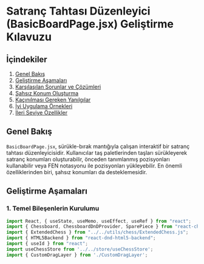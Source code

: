 # Satranç Tahtası Düzenleyici (BasicBoardPage.jsx) Geliştirme Kılavuzu

## İçindekiler
1. [Genel Bakış](#genel-bakış)
2. [Geliştirme Aşamaları](#geliştirme-aşamaları)
3. [Karşılaşılan Sorunlar ve Çözümleri](#karşılaşılan-sorunlar-ve-çözümleri)
4. [Şahsız Konum Oluşturma](#şahsız-konum-oluşturma)
5. [Kaçınılması Gereken Yanılgılar](#kaçınılması-gereken-yanılgılar)
6. [İyi Uygulama Örnekleri](#iyi-uygulama-örnekleri)
7. [İleri Seviye Özellikler](#ileri-seviye-özellikler)

## Genel Bakış

`BasicBoardPage.jsx`, sürükle-bırak mantığıyla çalışan interaktif bir satranç tahtası düzenleyicisidir. Kullanıcılar taş paletlerinden taşları sürükleyerek satranç konumları oluşturabilir, önceden tanımlanmış pozisyonları kullanabilir veya FEN notasyonu ile pozisyonları yükleyebilir. En önemli özelliklerinden biri, şahsız konumları da desteklemesidir.

## Geliştirme Aşamaları

### 1. Temel Bileşenlerin Kurulumu

```jsx
import React, { useState, useMemo, useEffect, useRef } from "react";
import { Chessboard, ChessboardDnDProvider, SparePiece } from "react-chessboard";
import { ExtendedChess } from "../../utils/chess/ExtendedChess.js";
import { HTML5Backend } from "react-dnd-html5-backend";
import { useId } from "react";
import useChessStore from '../../store/useChessStore';
import { CustomDragLayer } from './CustomDragLayer';
